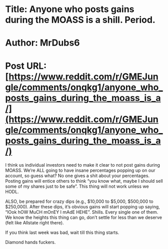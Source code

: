 # Title: Anyone who posts gains during the MOASS is a shill. Period.
# Author: MrDubs6
# Post URL: [https://www.reddit.com/r/GMEJungle/comments/onqkg1/anyone_who_posts_gains_during_the_moass_is_a/](https://www.reddit.com/r/GMEJungle/comments/onqkg1/anyone_who_posts_gains_during_the_moass_is_a/)


I think us individual investors need to make it clear to not post gains during MOASS. We’re ALL going to have insane percentages popping up on our account, so guess what? No one gives a shit about your percentages. Posting gains will entice others to think “you know what, maybe I should sell some of my shares just to be safe”. This thing will not work unless we HODL. 

ALSO, be prepared for crazy dips (e.g., $10,000 to $5,000, $500,000 to $250,000). After these dips, it’s obvious gains will start popping up saying, “lOok hOW MuCH mOnEY I mAdE HEHE”. Shills. Every single one of them. We know the heights this thing can go, don’t settle for less than we deserve (felt like Allstate right there).

If you think last week was bad, wait till this thing starts. 

Diamond hands fuckers.